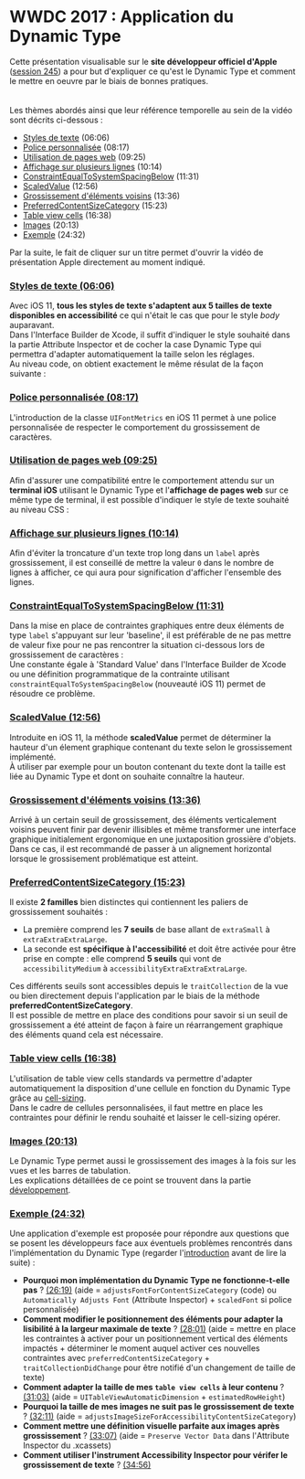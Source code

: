 # WWDC 2017 : Application du Dynamic Type

<script>$(document).ready(function () {
    setBreadcrumb([{"label":"Les critères incontournables sous iOS", "url": "./criteria-ios.html"},
                   {"label":"WWDC", "url": "./criteria-ios-wwdc.html"},
                   {"label":"2017 - Application du Dynamic Type"}
	]);
    addSubMenu([
        {"label":"Pour la conception","url":"criteria-ios-conception.html"}, 
        {"label":"Pour le développement","url":"criteria-ios-dev.html"},
        {"label":"WWDC","url":"criteria-ios-wwdc.html"}
    ]);
});</script>

<span data-menuitem="criteria-ios-wwdc"></span>

Cette présentation visualisable sur le **site développeur officiel d'Apple** ([session 245](https://developer.apple.com/videos/play/wwdc2017/245/)) a pour but d'expliquer ce qu'est le <span lang="en">Dynamic Type</span> et comment le mettre en oeuvre par le biais de bonnes pratiques.
</br><img style="max-width: 200px; height: auto;" alt="" src="./images/iOSdev/wwdc17-logo.png" />
<img style="max-width: 700px; height: auto;" alt="" src="./images/iOSdev/wwdc17-245.png" />
</br></br>Les thèmes abordés ainsi que leur référence temporelle au sein de la vidéo sont décrits ci-dessous :
- [Styles de texte](#TextStyles) (06:06)
- [Police personnalisée](#CustomFonts) (08:17)
- [Utilisation de pages web](#WebViews) (09:25)
- [Affichage sur plusieurs lignes](#WrapToMultipleLines) (10:14)
- [ConstraintEqualToSystemSpacingBelow](#AutoLayoutSystemSpacingConstraints) (11:31)
- [ScaledValue](#ScaledValue) (12:56)
- [Grossissement d'éléments voisins](#SideBySideText) (13:36)
- [PreferredContentSizeCategory](#PreferredContentSizeCategory) (15:23)
- [Table view cells](#TableViewCells) (16:38)
- [Images](#Images) (20:13)
- [Exemple](#Demo) (24:32)

Par la suite, le fait de cliquer sur un titre permet d'ouvrir la vidéo de présentation <span lang="en">Apple</span> directement au moment indiqué.

<a name="TextStyles"></a>
### [Styles de texte (06:06)](https://developer.apple.com/videos/play/wwdc2017/245/?time=366)
Avec iOS 11, **tous les styles de texte s'adaptent aux 5 tailles de texte disponibles en accessibilité** ce qui n'était le cas que pour le style *body* auparavant.
</br>Dans l'<span lang="en">Interface Builder</span> de Xcode, il suffit d'indiquer le style souhaité dans la partie <span lang="en">Attribute Inspector</span> et de cocher la case <span lang="en">Dynamic Type</span> qui permettra d'adapter automatiquement la taille selon les réglages.
</br><img style="max-width: 1000px; height: auto;" alt="" src="./images/iOSdev/wwdc17-245-TextStyle_1.png" />
</br>Au niveau code, on obtient exactement le même résulat de la façon suivante :
</br><img style="max-width: 500px; height: auto;" alt="" src="./images/iOSdev/wwdc17-245-TextStyle_2.png" />

<a name="CustomFonts"></a>
### [Police personnalisée (08:17)](https://developer.apple.com/videos/play/wwdc2017/245/?time=497)
L'introduction de la classe `UIFontMetrics` en iOS 11 permet à une police personnalisée de respecter le comportement du grossissement de caractères.
</br><img style="max-width: 750px; height: auto;" alt="" src="./images/iOSdev/wwdc17-245-CustomFonts.png" />

<a name="WebViews"></a>
### [Utilisation de pages web (09:25)](https://developer.apple.com/videos/play/wwdc2017/245/?time=565)
Afin d'assurer une compatibilité entre le comportement attendu sur un **terminal iOS** utilisant le <span lang="en">Dynamic Type</span> et l'**affichage de pages web** sur ce même type de terminal, il est possible d'indiquer le style de texte souhaité au niveau CSS :
</br><img style="max-width: 600px; height: auto;" alt="" src="./images/iOSdev/wwdc17-245-WebViews.png" />

<a name="WrapToMultipleLines"></a>
### [Affichage sur plusieurs lignes (10:14)](https://developer.apple.com/videos/play/wwdc2017/245/?time=614)
Afin d'éviter la troncature d'un texte trop long dans un `label` après grossissement, il est conseillé de mettre la valeur `0` dans le nombre de lignes à afficher, ce qui aura pour signification d'afficher l'ensemble des lignes.
</br><img style="max-width: 1000px; height: auto;" alt="" src="./images/iOSdev/wwdc17-245-WrapToMultipleLines.png" />

<a name="AutoLayoutSystemSpacingConstraints"></a>
### [ConstraintEqualToSystemSpacingBelow (11:31)](https://developer.apple.com/videos/play/wwdc2017/245/?time=691)
Dans la mise en place de contraintes graphiques entre deux éléments de type `label` s'appuyant sur leur 'baseline', il est préférable de ne pas mettre de valeur fixe pour ne pas rencontrer la situation ci-dessous lors de grossissement de caractères :
</br><img style="max-width: 450px; height: auto;" alt="" src="./images/iOSdev/wwdc17-245-AutoLayoutsystemSpacingConstraints_1.png" />
</br>Une constante égale à 'Standard Value' dans l'<span lang="en">Interface Builder</span> de Xcode ou une définition programmatique de la contrainte utilisant `constraintEqualToSystemSpacingBelow` (nouveauté iOS 11) permet de résoudre ce problème.
</br><img style="max-width: 650px; height: auto;" alt="" src="./images/iOSdev/wwdc17-245-AutoLayoutsystemSpacingConstraints_2.png" />

<a name="ScaledValue"></a>
### [ScaledValue (12:56)](https://developer.apple.com/videos/play/wwdc2017/245/?time=776)
Introduite en iOS 11, la méthode **scaledValue** permet de déterminer la hauteur d'un élement graphique contenant du texte selon le grossissement implémenté.
</br><img style="max-width: 700px; height: auto;" alt="" src="./images/iOSdev/wwdc17-245-ScaledValue.png" />
</br>À utiliser par exemple pour un bouton contenant du texte dont la taille est liée au <span lang="en">Dynamic Type</span> et dont on souhaite connaître la hauteur.

<a name="SideBySideText"></a>
### [Grossissement d'éléments voisins (13:36)](https://developer.apple.com/videos/play/wwdc2017/245/?time=816)
Arrivé à un certain seuil de grossissement, des éléments verticalement voisins peuvent finir par devenir illisibles et même transformer une interface graphique initialement ergonomique en une juxtaposition grossière d'objets.
</br>Dans ce cas, il est recommandé de passer à un alignement horizontal lorsque le grossisement problématique est atteint.
</br><img style="max-width: 700px; height: auto;" alt="" src="./images/iOSdev/wwdc17-245-SideBySideText.png" />

<a name="PreferredContentSizeCategory"></a>
### [PreferredContentSizeCategory (15:23)](https://developer.apple.com/videos/play/wwdc2017/245/?time=923)
Il existe **2 familles** bien distinctes qui contiennent les paliers de grossissement souhaités :
- La première comprend les **7 seuils** de base allant de `extraSmall` à `extraExtraExtraLarge`.
- La seconde est **spécifique à l'accessibilité** et doit être activée pour être prise en compte : elle comprend **5 seuils** qui vont de `accessibilityMedium` à `accessibilityExtraExtraExtraLarge`.

Ces différents seuils sont accessibles depuis le `traitCollection` de la vue ou bien directement depuis l'application par le biais de la méthode **preferredContentSizeCategory**.
</br><img style="max-width: 900px; height: auto;" alt="" src="./images/iOSdev/wwdc17-245-PreferredContentSizeCategory_1.png" />
</br>Il est possible de mettre en place des conditions pour savoir si un seuil de grossissement a été atteint de façon à faire un réarrangement graphique des éléments quand cela est nécessaire.
</br><img style="max-width: 650px; height: auto;" alt="" src="./images/iOSdev/wwdc17-245-PreferredContentSizeCategory_2.png" />

<a name="TableViewCells"></a>
### [Table view cells (16:38)](https://developer.apple.com/videos/play/wwdc2017/245/?time=998)
L'utilisation de <span lang="en">table view cells</span> standards va permettre d'adapter automatiquement la disposition d'une cellule en fonction du <span lang="en">Dynamic Type</span> grâce au [cell-sizing](https://developer.apple.com/videos/play/wwdc2017/245/?time=1058).
</br><img style="max-width: 600px; height: auto;" alt="" src="./images/iOSdev/wwdc17-245-TableViews_1.png" />
</br>Dans le cadre de cellules personnalisées, il faut mettre en place les contraintes pour définir le rendu souhaité et laisser le <span lang="en">cell-sizing</span> opérer.
</br><img style="max-width: 750px; height: auto;" alt="" src="./images/iOSdev/wwdc17-245-TableViews_2.png" />

<a name="Images"></a>
### [Images (20:13)](https://developer.apple.com/videos/play/wwdc2017/245/?time=1213)
Le <span lang="en">Dynamic Type</span> permet aussi le grossissement des images à la fois sur les vues et les barres de tabulation.
</br>Les explications détaillées de ce point se trouvent dans la partie [développement](./criteria-ios-dev.html#taille-des-l-ments-graphiques).

<a name="Demo"></a>
### [Exemple (24:32)](https://developer.apple.com/videos/play/wwdc2017/245/?time=1472)
Une application d'exemple est proposée pour répondre aux questions que se posent les développeurs face aux éventuels problèmes rencontrés dans l'implémentation du <span lang="en">Dynamic Type</span> (regarder l'[introduction](https://developer.apple.com/videos/play/wwdc2017/245/?time=1506) avant de lire la suite) :
- **Pourquoi mon implémentation du <span lang="en">Dynamic Type</span> ne fonctionne-t-elle pas** ?
[(26:19)](https://developer.apple.com/videos/play/wwdc2017/245/?time=1579) (aide = <span lang="en">`adjustsFontForContentSizeCategory`</span> (code) ou <span lang="en">`Automatically Adjusts Font`</span> (<span lang="en">Attribute Inspector</span>) + <span lang="en">`scaledFont`</span> si police personnalisée)
- **Comment modifier le positionnement des éléments pour adapter la lisibilité à la largeur maximale de texte** ?
[(28:01)](https://developer.apple.com/videos/play/wwdc2017/245/?time=1681) (aide = mettre en place les contraintes à activer pour un positionnement vertical des éléments impactés + déterminer le moment auquel activer ces nouvelles contraintes avec <span lang="en">`preferredContentSizeCategory`</span> + <span lang="en">`traitCollectionDidChange`</span> pour être notifié d'un changement de taille de texte)
- **Comment adapter la taille de mes <span lang="en">`table view cells`</span> à leur contenu** ?
[(31:03)](https://developer.apple.com/videos/play/wwdc2017/245/?time=1863) (aide = <span lang="en">`UITableViewAutomaticDimension`</span> + <span lang="en">`estimatedRowHeight`</span>)
- **Pourquoi la taille de mes images ne suit pas le grossissement de texte** ? [(32:11)](https://developer.apple.com/videos/play/wwdc2017/245/?time=1931) (aide = <span lang="en">`adjustsImageSizeForAccessibilityContentSizeCategory`</span>)
- **Comment mettre une définition visuelle parfaite aux images après grossissement** ? [(33:07)](https://developer.apple.com/videos/play/wwdc2017/245/?time=1987) (aide = <span lang="en">`Preserve Vector Data`</span> dans l'<span lang="en">Attribute Inspector</span> du .xcassets)
- **Comment utiliser l'instrument <span lang="en">Accessibility Inspector</span> pour vérifer le grossissement de texte** ? [(34:56)](https://developer.apple.com/videos/play/wwdc2017/245/?time=2096)

<!--  This file is part of a11y-guidelines | Our vision of mobile & web accessibility guidelines and best practices, with valid/invalid examples.
 Copyright (C) 2016  Orange SA
 See the Creative Commons Legal Code Attribution-ShareAlike 3.0 Unported License for more details (LICENSE file). -->